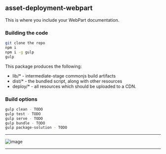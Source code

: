## asset-deployment-webpart

This is where you include your WebPart documentation.

### Building the code

```bash
git clone the repo
npm i
npm i -g gulp
gulp
```

This package produces the following:

* lib/* - intermediate-stage commonjs build artifacts
* dist/* - the bundled script, along with other resources
* deploy/* - all resources which should be uploaded to a CDN.

### Build options

```bash
gulp clean - TODO
gulp test - TODO
gulp serve - TODO
gulp bundle - TODO
gulp package-solution - TODO
```
***
![image](https://user-images.githubusercontent.com/19554935/60400682-3b36b300-9b45-11e9-8136-cb95c980acd6.png)
***
